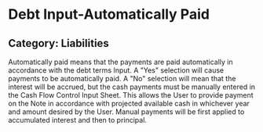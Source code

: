# Debt Input-Automatically Paid
## Category: Liabilities
Automatically paid means that the payments are paid automatically in accordance with the debt terms Input. A "Yes" selection will cause payments to be automatically paid. A "No" selection will mean that the interest will be accrued, but the cash payments must be manually entered in the Cash Flow Control Input Sheet. This allows the User to provide payment on the Note in accordance with projected available cash in whichever year and amount desired by the User. Manual payments will be first applied to accumulated interest and then to principal.
